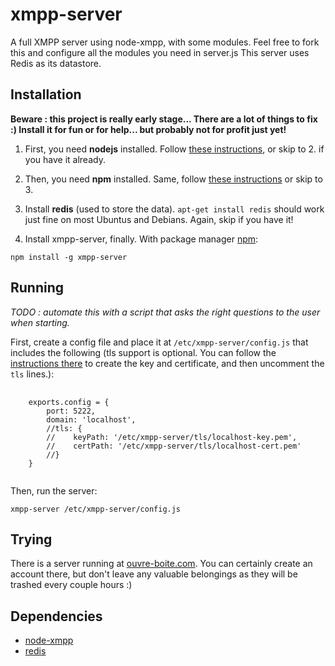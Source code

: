 # xmpp-server

A full XMPP server using node-xmpp, with some modules. Feel free to fork this and configure all the modules you need in server.js
This server uses Redis as its datastore. 

## Installation 

<strong>Beware : this project is really early stage... There are a lot of things to fix :) Install it for fun or for help... but probably not for profit just yet!</strong>

1. First, you need **nodejs** installed. Follow [these instructions](https://github.com/joyent/node/wiki/Installation), or skip to 2. if you have it already.

2. Then, you need **npm** installed. Same, follow [these instructions](http://howtonode.org/introduction-to-npm) or skip to 3.

3. Install **redis** (used to store the data). <code>apt-get install redis</code> should work just fine on most Ubuntus and Debians. Again, skip if you have it!

4. Install xmpp-server, finally. With package manager [npm](http://npmjs.org/):

<code>npm install -g xmpp-server </code>

## Running

*TODO : automate this with a script that asks the right questions to the user when starting.*

First, create a config file and place it at <code>/etc/xmpp-server/config.js</code> that includes the following (tls support is optional. You can follow the <a href="http://nodejs.org/docs/v0.4.11/api/tls.html#tLS_">instructions there</a> to create the key and certificate, and then uncomment the <code>tls</code> lines.):

<pre>
    <code>
    exports.config = {
        port: 5222, 
        domain: 'localhost',
        //tls: {
        //    keyPath: '/etc/xmpp-server/tls/localhost-key.pem',
        //    certPath: '/etc/xmpp-server/tls/localhost-cert.pem'
        //}
    }
    </code>
</pre>

Then, run the server: 

<code>xmpp-server /etc/xmpp-server/config.js </code>


## Trying

There is a server running at [ouvre-boite.com](xmpp://ouvre-boite.com). You can certainly create an account there, but don't leave any valuable belongings as they will be trashed every couple hours :)

## Dependencies

* [node-xmpp](http://github.com/astro/node-xmpp)
* [redis](https://github.com/mranney/node_redis)
